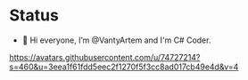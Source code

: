 # Status

- 👋 Hi everyone, I’m @VantyArtem and I'm C# Coder.

https://avatars.githubusercontent.com/u/74727214?s=460&u=3eea1f61fdd5eec2f1270f5f3cc8ad017cb49e4d&v=4
